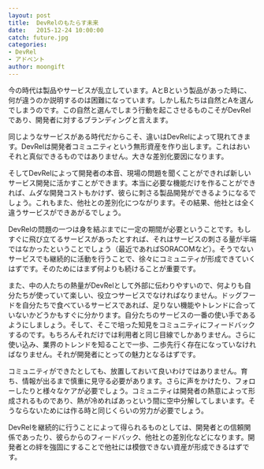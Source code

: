 ```yaml
---
layout: post
title:  DevRelのもたらす未来
date:   2015-12-24 10:00:00
catch: future.jpg
categories:
- DevRel
- アドベント
author: moongift
---
```


今の時代は製品やサービスが乱立しています。AとBという製品があった時に、何が違うのか説明するのは困難になっています。しかし私たちは自然とAを選んでしまうのです。この自然と選んでしまう行動を起こさせるものこそがDevRelであり、開発者に対するブランディングと言えます。

同じようなサービスがある時代だからこそ、違いはDevRelによって現れてきます。DevRelは開発者コミュニティという無形資産を作り出します。これはおいそれと真似できるものではありません。大きな差別化要因になります。

そしてDevRelによって開発者の本音、現場の問題を聞くことができれば新しいサービス開発に活かすことができます。本当に必要な機能だけを作ることができれば、ムダな開発コストもかけず、彼らに刺さる製品開発ができるようになるでしょう。これもまた、他社との差別化につながります。その結果、他社とは全く違うサービスができあがるでしょう。

DevRelの問題の一つは身を結ぶまでに一定の期間が必要ということです。もしすぐに飛び立てるサービスがあったとすれば、それはサービスの刺さる量が半端ではなかったということでしょう（最近であればSORACOMなど）。そうでないサービスでも継続的に活動を行うことで、徐々にコミュニティが形成できていくはずです。そのためにはまず何よりも続けることが重要です。

また、中の人たちの熱量がDevRelとして外部に伝わりやすいので、何よりも自分たちが使っていて楽しい、役立つサービスでなければなりません。ドッグフードを自分たちで食べているサービスであれば、足りない機能やトレンドに合っていないかどうかもすぐに分かります。自分たちのサービスの一番の使い手であるようにしましょう。そして、そこで培った知見をコミュニティにフィードバックするのです。もちろんそれだけでは利用者と同じ目線でしかありません。さらに使い込み、業界のトレンドを知ることで一歩、二歩先行く存在になっていなければなりません。それが開発者にとっての魅力となるはずです。

コミュニティができたとしても、放置しておいて良いわけではありません。育ち、情報が出るまで慎重に見守る必要があります。さらに声をかけたり、フォローしたりと様々なケアが必要でしょう。コミュニティは開発者の熱意によって形成されるものであり、熱が冷めればあっという間に空中分解してしまいます。そうならないためには作る時と同じくらいの労力が必要でしょう。

DevRelを継続的に行うことによって得られるものとしては、開発者との信頼関係であったり、彼らからのフィードバック、他社との差別化などになります。開発者との絆を強固にすることで他社には模倣できない資産が形成できるはずです。


